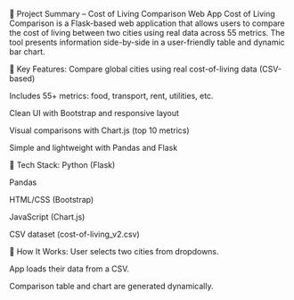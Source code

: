 📝 Project Summary – Cost of Living Comparison Web App
Cost of Living Comparison is a Flask-based web application that allows users to compare the cost of living between two cities using real data across 55 metrics. The tool presents information side-by-side in a user-friendly table and dynamic bar chart.

🔑 Key Features:
Compare global cities using real cost-of-living data (CSV-based)

Includes 55+ metrics: food, transport, rent, utilities, etc.

Clean UI with Bootstrap and responsive layout

Visual comparisons with Chart.js (top 10 metrics)

Simple and lightweight with Pandas and Flask

🧰 Tech Stack:
Python (Flask)

Pandas

HTML/CSS (Bootstrap)

JavaScript (Chart.js)

CSV dataset (cost-of-living_v2.csv)

📍 How It Works:
User selects two cities from dropdowns.

App loads their data from a CSV.

Comparison table and chart are generated dynamically.


